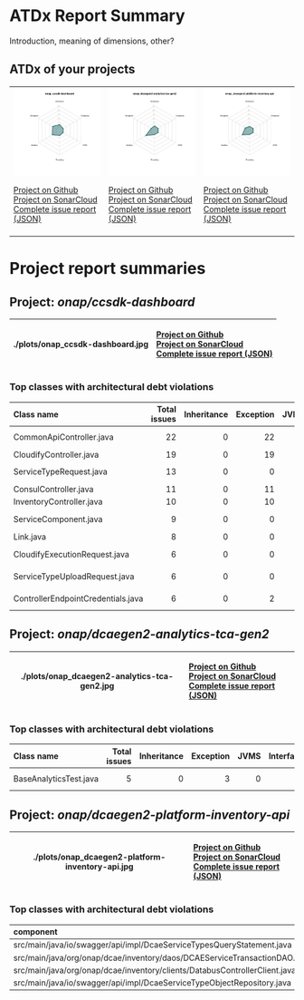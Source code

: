 
# ATDx Report Summary

Introduction, meaning of dimensions, other?

## ATDx of your projects
||||
|-|-|-|
|<img src="./plots/onap_ccsdk-dashboard.jpg"/> <p style="text-align:left">[Project on Github](https://github.com/onap/ccsdk-dashboard) <br> [Project on SonarCloud ](https://sonarcloud.io/dashboard?id=onap_ccsdk-dashboard) <br> [Complete issue report (JSON)](./json/onap_ccsdk-dashboard.json)</p>|<img src="./plots/onap_dcaegen2-analytics-tca-gen2.jpg"/> <p style="text-align:left">[Project on Github](https://github.com/onap/dcaegen2-analytics-tca-gen2) <br> [Project on SonarCloud ](https://sonarcloud.io/dashboard?id=onap_dcaegen2-analytics-tca-gen2) <br> [Complete issue report (JSON)](./json/onap_dcaegen2-analytics-tca-gen2.json)</p>|<img src="./plots/onap_dcaegen2-platform-inventory-api.jpg"/> <p style="text-align:left">[Project on Github](https://github.com/onap/dcaegen2-platform-inventory-api) <br> [Project on SonarCloud ](https://sonarcloud.io/dashboard?id=onap_dcaegen2-platform-inventory-api) <br> [Complete issue report (JSON)](./json/onap_dcaegen2-platform-inventory-api.json)</p>
 | |

# Project report summaries
## Project: _onap/ccsdk-dashboard_
|./plots/onap_ccsdk-dashboard.jpg|<p style="text-align:left">[Project on Github](https://github.com/onap/ccsdk-dashboard) <br> [Project on SonarCloud ](https://sonarcloud.io/dashboard?id=onap_ccsdk-dashboard) <br> [Complete issue report (JSON)](./json/onap_ccsdk-dashboard.json)</p>
|-|-|
### Top classes with architectural debt violations
| Class name                         |   Total issues |   Inheritance |   Exception |   JVMS |   Interface |   Threading |   Complexity | Fully qualified name                                                                                  |
|:-----------------------------------|---------------:|--------------:|------------:|-------:|------------:|------------:|-------------:|:------------------------------------------------------------------------------------------------------|
| CommonApiController.java           |             22 |             0 |          22 |      0 |           0 |           0 |            0 | ccsdk-app-common/src/main/java/org/onap/ccsdk/dashboard/controller/CommonApiController.java           |
| CloudifyController.java            |             19 |             0 |          19 |      0 |           0 |           0 |            0 | ccsdk-app-common/src/main/java/org/onap/ccsdk/dashboard/controller/CloudifyController.java            |
| ServiceTypeRequest.java            |             13 |             0 |           0 |      0 |          13 |           0 |            0 | ccsdk-app-common/src/main/java/org/onap/ccsdk/dashboard/model/inventory/ServiceTypeRequest.java       |
| ConsulController.java              |             11 |             0 |          11 |      0 |           0 |           0 |            0 | ccsdk-app-common/src/main/java/org/onap/ccsdk/dashboard/controller/ConsulController.java              |
| InventoryController.java           |             10 |             0 |          10 |      0 |           0 |           0 |            0 | ccsdk-app-common/src/main/java/org/onap/ccsdk/dashboard/controller/InventoryController.java           |
| ServiceComponent.java              |              9 |             0 |           0 |      0 |           9 |           0 |            0 | ccsdk-app-common/src/main/java/org/onap/ccsdk/dashboard/model/inventory/ServiceComponent.java         |
| Link.java                          |              8 |             0 |           0 |      0 |           8 |           0 |            0 | ccsdk-app-common/src/main/java/org/onap/ccsdk/dashboard/model/inventory/Link.java                     |
| CloudifyExecutionRequest.java      |              6 |             0 |           0 |      0 |           6 |           0 |            0 | ccsdk-app-common/src/main/java/org/onap/ccsdk/dashboard/model/CloudifyExecutionRequest.java           |
| ServiceTypeUploadRequest.java      |              6 |             0 |           0 |      0 |           6 |           0 |            0 | ccsdk-app-common/src/main/java/org/onap/ccsdk/dashboard/model/inventory/ServiceTypeUploadRequest.java |
| ControllerEndpointCredentials.java |              6 |             0 |           2 |      0 |           4 |           0 |            0 | ccsdk-app-common/src/main/java/org/onap/ccsdk/dashboard/model/ControllerEndpointCredentials.java      |

## Project: _onap/dcaegen2-analytics-tca-gen2_
|./plots/onap_dcaegen2-analytics-tca-gen2.jpg|<p style="text-align:left">[Project on Github](https://github.com/onap/dcaegen2-analytics-tca-gen2) <br> [Project on SonarCloud ](https://sonarcloud.io/dashboard?id=onap_dcaegen2-analytics-tca-gen2) <br> [Complete issue report (JSON)](./json/onap_dcaegen2-analytics-tca-gen2.json)</p>
|-|-|
### Top classes with architectural debt violations
| Class name             |   Total issues |   Inheritance |   Exception |   JVMS |   Interface |   Threading |   Complexity | Fully qualified name                                                                                 |
|:-----------------------|---------------:|--------------:|------------:|-------:|------------:|------------:|-------------:|:-----------------------------------------------------------------------------------------------------|
| BaseAnalyticsTest.java |              5 |             0 |           3 |      0 |           2 |           0 |            0 | dcae-analytics/dcae-analytics-test/src/main/java/org/onap/dcae/analytics/test/BaseAnalyticsTest.java |

## Project: _onap/dcaegen2-platform-inventory-api_
|./plots/onap_dcaegen2-platform-inventory-api.jpg|<p style="text-align:left">[Project on Github](https://github.com/onap/dcaegen2-platform-inventory-api) <br> [Project on SonarCloud ](https://sonarcloud.io/dashboard?id=onap_dcaegen2-platform-inventory-api) <br> [Complete issue report (JSON)](./json/onap_dcaegen2-platform-inventory-api.json)</p>
|-|-|
### Top classes with architectural debt violations
| component                                                                  |   inheritance |   exception |   vmsmell |   interface |   threading |   complexity |   sum |
|:---------------------------------------------------------------------------|--------------:|------------:|----------:|------------:|------------:|-------------:|------:|
| src/main/java/io/swagger/api/impl/DcaeServiceTypesQueryStatement.java      |             0 |           0 |         0 |           1 |           0 |            0 |     1 |
| src/main/java/org/onap/dcae/inventory/daos/DCAEServiceTransactionDAO.java  |             0 |           0 |         0 |           1 |           0 |            0 |     1 |
| src/main/java/org/onap/dcae/inventory/clients/DatabusControllerClient.java |             0 |           1 |         0 |           0 |           0 |            0 |     1 |
| src/main/java/io/swagger/api/impl/DcaeServiceTypeObjectRepository.java     |             0 |           0 |         0 |           1 |           0 |            0 |     1 |

